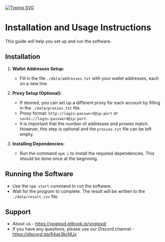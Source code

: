 [![Typing SVG](https://readme-typing-svg.demolab.com?font=Fira+Code&pause=1000&center=true&vCenter=true&random=false&width=435&lines=YOGIPSD+zkpepe-checker)](https://git.io/typing-svg)

# Installation and Usage Instructions

This guide will help you set up and run the software.

## Installation

1. **Wallet Addresses Setup:**
    - Fill in the file `./data/addresses.txt` with your wallet addresses, each on a new line.

2. **Proxy Setup (Optional):**
    - If desired, you can set up a different proxy for each account by filling in the `./data/proxies.txt` file.
    - Proxy format: `http://login:password@ip:port` or `socks://login:password@ip:port`.
    - It is important that the number of addresses and proxies match. However, this step is optional and the `proxies.txt` file can be left empty.

3. **Installing Dependencies:**
    - Run the command `npm i` to install the required dependencies. This should be done once at the beginning.

## Running the Software

- Use the `npm start` command to run the software.
- Wait for the program to complete. The result will be written to the `./data/result.csv` file.

## Support

- About us - https://yogipsd.gitbook.io/yogipsd/
- If you have any questions, please use our Discord channel - https://discord.gg/64as3kcMJx
